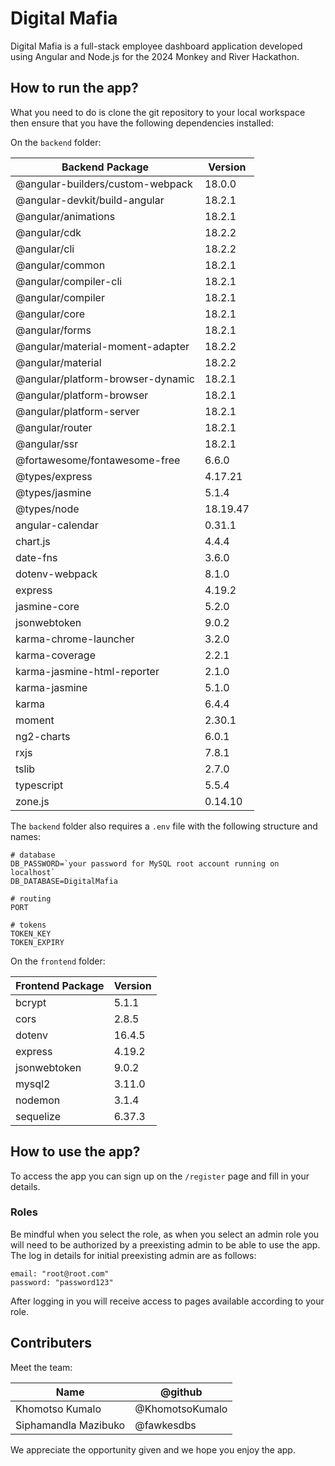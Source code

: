 # Digital Mafia

Digital Mafia is a full-stack employee dashboard application developed using Angular and Node.js for the 2024 Monkey and River Hackathon.

## How to run the app?

What you need to do is clone the git repository to your local workspace then ensure that you have the following dependencies installed:

On the `backend` folder:

| Backend Package                   | Version  |
| --------------------------------- | -------- |
| @angular-builders/custom-webpack  | 18.0.0   |
| @angular-devkit/build-angular     | 18.2.1   |
| @angular/animations               | 18.2.1   |
| @angular/cdk                      | 18.2.2   |
| @angular/cli                      | 18.2.2   |
| @angular/common                   | 18.2.1   |
| @angular/compiler-cli             | 18.2.1   |
| @angular/compiler                 | 18.2.1   |
| @angular/core                     | 18.2.1   |
| @angular/forms                    | 18.2.1   |
| @angular/material-moment-adapter  | 18.2.2   |
| @angular/material                 | 18.2.2   |
| @angular/platform-browser-dynamic | 18.2.1   |
| @angular/platform-browser         | 18.2.1   |
| @angular/platform-server          | 18.2.1   |
| @angular/router                   | 18.2.1   |
| @angular/ssr                      | 18.2.1   |
| @fortawesome/fontawesome-free     | 6.6.0    |
| @types/express                    | 4.17.21  |
| @types/jasmine                    | 5.1.4    |
| @types/node                       | 18.19.47 |
| angular-calendar                  | 0.31.1   |
| chart.js                          | 4.4.4    |
| date-fns                          | 3.6.0    |
| dotenv-webpack                    | 8.1.0    |
| express                           | 4.19.2   |
| jasmine-core                      | 5.2.0    |
| jsonwebtoken                      | 9.0.2    |
| karma-chrome-launcher             | 3.2.0    |
| karma-coverage                    | 2.2.1    |
| karma-jasmine-html-reporter       | 2.1.0    |
| karma-jasmine                     | 5.1.0    |
| karma                             | 6.4.4    |
| moment                            | 2.30.1   |
| ng2-charts                        | 6.0.1    |
| rxjs                              | 7.8.1    |
| tslib                             | 2.7.0    |
| typescript                        | 5.5.4    |
| zone.js                           | 0.14.10  |

The `backend` folder also requires a `.env` file with the following structure and names:

```
# database
DB_PASSWORD=`your password for MySQL root account running on localhost`
DB_DATABASE=DigitalMafia

# routing
PORT

# tokens
TOKEN_KEY
TOKEN_EXPIRY
```

On the `frontend` folder:

| Frontend Package | Version |
| ---------------- | ------- |
| bcrypt           | 5.1.1   |
| cors             | 2.8.5   |
| dotenv           | 16.4.5  |
| express          | 4.19.2  |
| jsonwebtoken     | 9.0.2   |
| mysql2           | 3.11.0  |
| nodemon          | 3.1.4   |
| sequelize        | 6.37.3  |

## How to use the app?

To access the app you can sign up on the `/register` page and fill in your details.

### Roles

Be mindful when you select the role, as when you select an admin role you will need to be authorized by a preexisting admin to be able to use the app. The log in details for initial preexisting admin are as follows:

```
email: "root@root.com"
password: "password123"
```

After logging in you will receive access to pages available according to your role.

## Contributers

Meet the team:

| Name                 | @github         |
| -------------------- | --------------- |
| Khomotso Kumalo      | @KhomotsoKumalo |
| Siphamandla Mazibuko | @fawkesdbs      |

We appreciate the opportunity given and we hope you enjoy the app.
